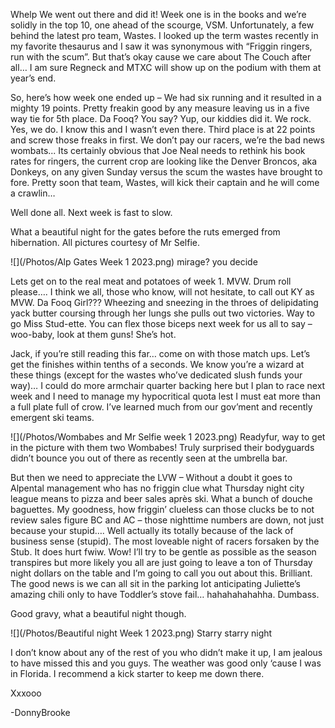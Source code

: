 Whelp We went out there and did it! Week one is in the books and we’re solidly in the top 10, one ahead of the scourge, VSM. Unfortunately, a few behind the latest pro team, Wastes. 
I looked up the term wastes recently in my favorite thesaurus and I saw it was synonymous with “Friggin ringers, run with the scum”. But that’s okay cause we care about The Couch after all… 
I am sure Regneck and MTXC will show up on the podium with them at year’s end.

So, here’s how week one ended up – We had six running and it resulted in a mighty 19 points. Pretty freakin good by any measure leaving us in a five way tie for 5th place. Da Fooq? You say? Yup, our kiddies did it. 
We rock. Yes, we do. I know this and I wasn’t even there. Third place is at 22 points and screw those freaks in first. We don’t pay our racers, we’re the bad news wombats... 
Its certainly obvious that Joe Neal needs to rethink his book rates for ringers, the current crop are looking like the Denver Broncos, aka Donkeys, on any given Sunday versus the scum the wastes have brought to fore. 
Pretty soon that team, Wastes, will kick their captain and he will come a crawlin…  

Well done all. Next week is fast to slow. 

What a beautiful night for the gates before the ruts emerged from hibernation. All pictures courtesy of Mr Selfie. 

![](/Photos/Alp Gates Week 1 2023.png) mirage? you decide

Lets get on to the real meat and potatoes of week 1. MVW. Drum roll please…. I think we all, those who know, will not hesitate, to call out KY as MVW. Da Fooq Girl??? 
Wheezing and sneezing in the throes of delipidating yack butter coursing through her lungs she pulls out two victories. Way to go Miss Stud-ette. 
You can flex those biceps next week for us all to say – woo-baby, look at them guns! She’s hot.

Jack, if you’re still reading this far… come on with those match ups. Let’s get the finishes within tenths of a seconds. We know you’re a wizard at these things (except for the wastes who’ve dedicated slush funds your way)… 
I could do more armchair quarter backing here but I plan to race next week and I need to manage my hypocritical quota lest I must eat more than a full plate full of crow. 
I’ve learned much from our gov’ment and recently emergent ski teams. 


![](/Photos/Wombabes and Mr Selfie week 1 2023.png) 
Readyfur, way to get in the picture with them two Wombabes! Truly surprised their bodyguards didn’t bounce you out of there as recently seen at the umbrella bar.

But then we need to appreciate the LVW – Without a doubt it goes to Alpental management who has no friggin clue what Thursday night city league means to pizza and beer sales après ski. 
What a bunch of douche baguettes. My goodness, how friggin’ clueless can those clucks be to not review sales figure BC and AC – those nighttime numbers are down, not just because your stupid…. 
Well actually its totally because of the lack of business sense (stupid). The most loveable night of racers forsaken by the Stub. It does hurt fwiw. Wow! 
I’ll try to be gentle as possible as the season transpires but more likely you all are just going to leave a ton of Thursday night dollars on the table and I’m going to call you out about this. Brilliant. 
The good news is we can all sit in the parking lot anticipating Juliette’s amazing chili only to have Toddler’s stove fail… hahahahahahha. Dumbass.

Good gravy, what a beautiful night though. 

![](/Photos/Beautiful night Week 1 2023.png) Starry starry night

I don’t know about any of the rest of you who didn’t make it up, I am jealous to have missed this and you guys. The weather was good only ‘cause I was in Florida. 
I recommend a kick starter to keep me down there. 

Xxxooo

-DonnyBrooke
